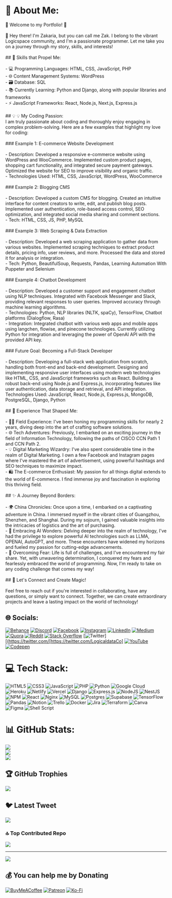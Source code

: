 # 💫 About Me:
🌟 Welcome to my Portfolio! 🌟<br><br>👋 Hey there! I'm Zakaria, but you can call me Zak. I belong to the vibrant Logicspace community, and I'm a passionate programmer. Let me take you on a journey through my story, skills, and interests!<br><br>## 🚀 Skills that Propel Me:<br><br>- 💻 Programming Languages: HTML, CSS, JavaScript, PHP<br>- 🌐 Content Management Systems: WordPress<br>- 🗃️ Database: SQL<br>- 📚 Currently Learning: Python and Django, along with popular libraries and frameworks<br>- ⚡ JavaScript Frameworks: React, Node.js, Next.js, Express.js<br><br>## 💡 💡 My Coding Passion:<br>I am truly passionate about coding and thoroughly enjoy engaging in complex problem-solving. Here are a few examples that highlight my love for coding:<br><br>### Example 1: E-commerce Website Development<br><br>- Description: Developed a responsive e-commerce website using WordPress and WooCommerce. Implemented custom product pages, shopping cart functionality, and integrated secure payment gateways. Optimized the website for SEO to improve visibility and organic traffic.<br>- Technologies Used: HTML, CSS, JavaScript, WordPress, WooCommerce<br><br>### Example 2: Blogging CMS<br><br>- Description: Developed a custom CMS for blogging. Created an intuitive interface for content creators to write, edit, and publish blog posts. Implemented user authentication, role-based access control, SEO optimization, and integrated social media sharing and comment sections.<br>- Tech: HTML, CSS, JS, PHP, MySQL<br><br>### Example 3: Web Scraping & Data Extraction<br><br>- Description: Developed a web scraping application to gather data from various websites. Implemented scraping techniques to extract product details, pricing info, user reviews, and more. Processed the data and stored it for analysis or integration.<br>- Tech: Python, BeautifulSoup, Requests, Pandas, Learning Automation With Puppeter and Selenium<br><br>### Example 4: Chatbot Development<br><br>- Description: Developed a customer support and engagement chatbot using NLP techniques. Integrated with Facebook Messenger and Slack, providing relevant responses to user queries. Improved accuracy through machine learning algorithms.<br>- Technologies: Python, NLP libraries (NLTK, spaCy), TensorFlow, Chatbot platforms (Dialogflow, Rasa)<br>- Integration: Integrated chatbot with various web apps and mobile apps using langchen, flowise, and pinecone technologies. Currently utilizing Python for integration and leveraging the power of OpenAI API with the provided API key.<br><br>### Future Goal: Becoming a Full-Stack Developer<br><br>- Description: Developing a full-stack web application from scratch, handling both front-end and back-end development. Designing and implementing responsive user interfaces using modern web technologies like HTML, CSS, and JavaScript frameworks such as React. Building a robust back-end using Node.js and Express.js, incorporating features like user authentication, data storage and retrieval, and API integration.<br>Technologies Used: JavaScript, React, Node.js, Express.js, MongoDB, PostgreSQL, Django, Python<br><br>## 🌟 Experience That Shaped Me:<br><br>- 👨‍💻 Field Experience: I've been honing my programming skills for nearly 2 years, diving deep into the art of crafting software solutions.<br>- 🌐 Tech Adventures: Previously, I embarked on an exciting journey in the field of Information Technology, following the paths of CISCO CCN Path 1 and CCN Path 2.<br>- 💡 Digital Marketing Wizardry: I've also spent considerable time in the realm of Digital Marketing. I own a few Facebook and Instagram pages where I've mastered the art of advertisement, using powerful hashtags and SEO techniques to maximize impact.<br>- 🛍️ The E-commerce Enthusiast: My passion for all things digital extends to the world of E-commerce. I find immense joy and fascination in exploring this thriving field.<br><br>## ✨ A Journey Beyond Borders:<br><br>- 🌍 China Chronicles: Once upon a time, I embarked on a captivating adventure in China. I immersed myself in the vibrant cities of Guangzhou, Shenzhen, and Shanghai. During my sojourn, I gained valuable insights into the intricacies of logistics and the art of purchasing.<br>- 🤖 Embracing AI Wonders: Delving deeper into the realm of technology, I've had the privilege to explore powerful AI technologies such as LLMA, OPENAI, AutoGPT, and more. These encounters have widened my horizons and fueled my passion for cutting-edge advancements.<br>- 💪 Overcoming Fear: Life is full of challenges, and I've encountered my fair share. Yet, with unwavering determination, I conquered my fears and fearlessly embraced the world of programming. Now, I'm ready to take on any coding challenge that comes my way!<br><br>## 🌈 Let's Connect and Create Magic!<br><br>Feel free to reach out if you're interested in collaborating, have any questions, or simply want to connect. Together, we can create extraordinary projects and leave a lasting impact on the world of technology!<br>


## 🌐 Socials:
[![Behance](https://img.shields.io/badge/Behance-1769ff?logo=behance&logoColor=white)](https://behance.net/https://www.behance.net/logicaldataco) [![Discord](https://img.shields.io/badge/Discord-%237289DA.svg?logo=discord&logoColor=white)](https://discord.gg/zyzzx#6403) [![Facebook](https://img.shields.io/badge/Facebook-%231877F2.svg?logo=Facebook&logoColor=white)](https://facebook.com/https://www.facebook.com/logicspacez) [![Instagram](https://img.shields.io/badge/Instagram-%23E4405F.svg?logo=Instagram&logoColor=white)](https://instagram.com/https://www.instagram.com/logicaldataco/) [![LinkedIn](https://img.shields.io/badge/LinkedIn-%230077B5.svg?logo=linkedin&logoColor=white)](https://linkedin.com/in/https://www.linkedin.com/in/logicaldata-co-b1ba88255/) [![Medium](https://img.shields.io/badge/Medium-12100E?logo=medium&logoColor=white)](https://medium.com/@https://stackoverflow.com/users/21531972/logicaldata-co?tab=profile) [![Quora](https://img.shields.io/badge/Quora-%23B92B27.svg?logo=Quora&logoColor=white)](https://quora.com/profile/https://www.quora.com/profile/Logicspace) [![Reddit](https://img.shields.io/badge/Reddit-%23FF4500.svg?logo=Reddit&logoColor=white)](https://reddit.com/user/https://www.reddit.com/user/LogicaldataCo) [![Stack Overflow](https://img.shields.io/badge/-Stackoverflow-FE7A16?logo=stack-overflow&logoColor=white)](https://stackoverflow.com/users/https://stackoverflow.com/users/21531972/logicaldata-co?tab=profile) [![Twitter](https://img.shields.io/badge/Twitter-%231DA1F2.svg?logo=Twitter&logoColor=white)][(https://twitter.com/[https://twitter.com/LogicaldataCo] [![YouTube](https://img.shields.io/badge/YouTube-%23FF0000.svg?logo=YouTube&logoColor=white)](https://youtube.com/@https://www.youtube.com/channel/UCMcDDyKjaw3C0_9JBWYkp6g) [![Codepen](https://img.shields.io/badge/Codepen-000000?style=for-the-badge&logo=codepen&logoColor=white)](https://codepen.io/https://codepen.io/LogicaldataCo) 

# 💻 Tech Stack:
![HTML5](https://img.shields.io/badge/html5-%23E34F26.svg?style=flat&logo=html5&logoColor=white) ![CSS3](https://img.shields.io/badge/css3-%231572B6.svg?style=flat&logo=css3&logoColor=white) ![JavaScript](https://img.shields.io/badge/javascript-%23323330.svg?style=flat&logo=javascript&logoColor=%23F7DF1E) ![PHP](https://img.shields.io/badge/php-%23777BB4.svg?style=flat&logo=php&logoColor=white) ![Python](https://img.shields.io/badge/python-3670A0?style=flat&logo=python&logoColor=ffdd54) ![Google Cloud](https://img.shields.io/badge/Google%20Cloud-%234285F4.svg?style=flat&logo=google-cloud&logoColor=white) ![Heroku](https://img.shields.io/badge/heroku-%23430098.svg?style=flat&logo=heroku&logoColor=white) ![Netlify](https://img.shields.io/badge/netlify-%23000000.svg?style=flat&logo=netlify&logoColor=#00C7B7) ![Vercel](https://img.shields.io/badge/vercel-%23000000.svg?style=flat&logo=vercel&logoColor=white) ![Django](https://img.shields.io/badge/django-%23092E20.svg?style=flat&logo=django&logoColor=white) ![Express.js](https://img.shields.io/badge/express.js-%23404d59.svg?style=flat&logo=express&logoColor=%2361DAFB) ![NodeJS](https://img.shields.io/badge/node.js-6DA55F?style=flat&logo=node.js&logoColor=white) ![NestJS](https://img.shields.io/badge/nestjs-%23E0234E.svg?style=flat&logo=nestjs&logoColor=white) ![NPM](https://img.shields.io/badge/NPM-%23000000.svg?style=flat&logo=npm&logoColor=white) ![React](https://img.shields.io/badge/react-%2320232a.svg?style=flat&logo=react&logoColor=%2361DAFB) ![Nginx](https://img.shields.io/badge/nginx-%23009639.svg?style=flat&logo=nginx&logoColor=white) ![MySQL](https://img.shields.io/badge/mysql-%2300f.svg?style=flat&logo=mysql&logoColor=white) ![Postgres](https://img.shields.io/badge/postgres-%23316192.svg?style=flat&logo=postgresql&logoColor=white) 	![Supabase](https://img.shields.io/badge/Supabase-3ECF8E?style=flat&logo=supabase&logoColor=white) ![TensorFlow](https://img.shields.io/badge/TensorFlow-%23FF6F00.svg?style=flat&logo=TensorFlow&logoColor=white) ![Pandas](https://img.shields.io/badge/pandas-%23150458.svg?style=flat&logo=pandas&logoColor=white) ![Notion](https://img.shields.io/badge/Notion-%23000000.svg?style=flat&logo=notion&logoColor=white) ![Trello](https://img.shields.io/badge/Trello-%23026AA7.svg?style=flat&logo=Trello&logoColor=white) ![Docker](https://img.shields.io/badge/docker-%230db7ed.svg?style=flat&logo=docker&logoColor=white) ![Jira](https://img.shields.io/badge/jira-%230A0FFF.svg?style=flat&logo=jira&logoColor=white) ![Terraform](https://img.shields.io/badge/terraform-%235835CC.svg?style=flat&logo=terraform&logoColor=white) ![Canva](https://img.shields.io/badge/Canva-%2300C4CC.svg?style=flat&logo=Canva&logoColor=white) 	![Figma](https://img.shields.io/badge/figma-%23F24E1E.svg?style=flat&logo=figma&logoColor=white) ![Shell Script](https://img.shields.io/badge/shell_script-%23121011.svg?style=flat&logo=gnu-bash&logoColor=white)
# 📊 GitHub Stats:
![](https://github-readme-stats.vercel.app/api?username=LogicaldataCo&theme=synthwave&hide_border=false&include_all_commits=false&count_private=false)<br/>
![](https://github-readme-streak-stats.herokuapp.com/?user=LogicaldataCo&theme=synthwave&hide_border=false)<br/>
![](https://github-readme-stats.vercel.app/api/top-langs/?username=LogicaldataCo&theme=synthwave&hide_border=false&include_all_commits=false&count_private=false&layout=compact)

## 🏆 GitHub Trophies
![](https://github-profile-trophy.vercel.app/?username=LogicaldataCo&theme=radical&no-frame=false&no-bg=false&margin-w=4)

## 🐦 Latest Tweet
[![](https://gtce.itsvg.in/api?username=https://twitter.com/LogicaldataCo)](https://github.com/VishwaGauravIn/github-twitter-card-embed)

### 🔝 Top Contributed Repo
![](https://github-contributor-stats.vercel.app/api?username=LogicaldataCo&limit=5&theme=dracula&combine_all_yearly_contributions=true)

---
[![](https://visitcount.itsvg.in/api?id=LogicaldataCo&icon=0&color=6)](https://visitcount.itsvg.in)

  ## 💰 You can help me by Donating
  [![BuyMeACoffee](https://img.shields.io/badge/Buy%20Me%20a%20Coffee-ffdd00?style=for-the-badge&logo=buy-me-a-coffee&logoColor=black)](https://buymeacoffee.com/https://www.buymeacoffee.com/logicallycoffe) [![Patreon](https://img.shields.io/badge/Patreon-F96854?style=for-the-badge&logo=patreon&logoColor=white)](https://patreon.com/https://www.patreon.com/user?u=94045804) [![Ko-Fi](https://img.shields.io/badge/Ko--fi-F16061?style=for-the-badge&logo=ko-fi&logoColor=white)](https://ko-fi.com/https://ko-fi.com/logicallycoffe#) 

  
<!-- Proudly created with GPRM ( https://gprm.itsvg.in ) -->
